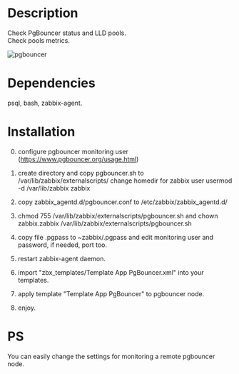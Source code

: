 # Description
Check PgBouncer status and LLD pools.  
Check pools metrics. 

![pgbouncer](https://user-images.githubusercontent.com/12905969/84354505-2da9fa00-abeb-11ea-8a54-92a6aaf2ea3a.png)


# Dependencies
psql, bash, zabbix-agent.

Installation
============
0. configure pgbouncer monitoring user (https://www.pgbouncer.org/usage.html)

1. create directory and copy pgbouncer.sh to /var/lib/zabbix/externalscripts/
   change homedir for zabbix user usermod -d /var/lib/zabbix zabbix
2. copy zabbix_agentd.d/pgbouncer.conf to /etc/zabbix/zabbix_agentd.d/
3. chmod 755 /var/lib/zabbix/externalscripts/pgbouncer.sh and chown zabbix.zabbix /var/lib/zabbix/externalscripts/pgbouncer.sh
4. copy file .pgpass to ~zabbix/.pgpass and edit monitoring user and password, if needed, port too.
5. restart zabbix-agent daemon.
6. import "zbx_templates/Template App PgBouncer.xml" into your templates.
7. apply template "Template App PgBouncer" to pgbouncer node.
9. enjoy.


PS
===========
You can easily change the settings for monitoring a remote pgbouncer node.

